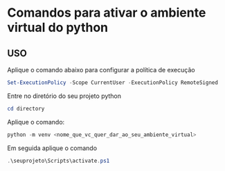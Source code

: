 # Comandos para ativar o ambiente virtual do python

## USO
Aplique o comando abaixo para configurar a política de execução
``` powershell
Set-ExecutionPolicy -Scope CurrentUser -ExecutionPolicy RemoteSigned
```

Entre no diretório do seu projeto python
``` powershell
cd directory
```

Aplique o comando:
``` powershell
python -m venv <nome_que_vc_quer_dar_ao_seu_ambiente_virtual>
```

Em seguida aplique o comando
``` powershell
.\seuprojeto\Scripts\activate.ps1
```